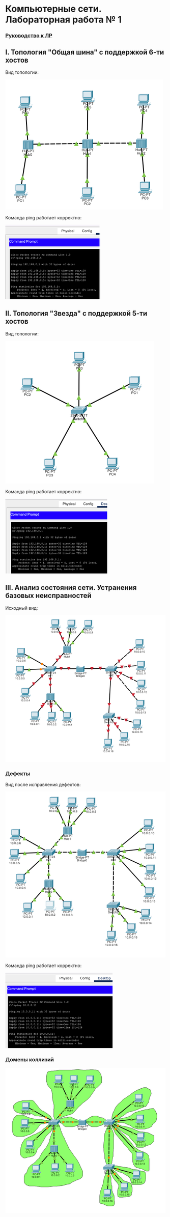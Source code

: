 # Компьютерные сети. Лабораторная работа № 1

### [Руководство к ЛР](https://docs.google.com/document/d/1Z86DTMJc3F9BhJevMdyAwROGtaHFz3Pp/edit?usp=sharing&ouid=104050528212751164470&rtpof=true&sd=true)

## I. Топология "Общая шина" с поддержкой 6-ти хостов

Вид топологии:

![](imgs/img.png)

Команда ping работает корректно:

![](imgs/img_1.png)

## II. Топология "Звезда" с поддержкой 5-ти хостов

Вид топологии:

![](imgs/img_2.png)

Команда ping работает корректно:

![](imgs/img_3.png)

## III. Анализ состояния сети. Устранения базовых неисправностей

Исходный вид:

![](imgs/img_4.png)

### Дефекты

Вид после исправления дефектов:

![](imgs/img_5.png)

Команда ping работает корректно:

![](imgs/img_6.png)

### Домены коллизий

![](imgs/img_7.png)
